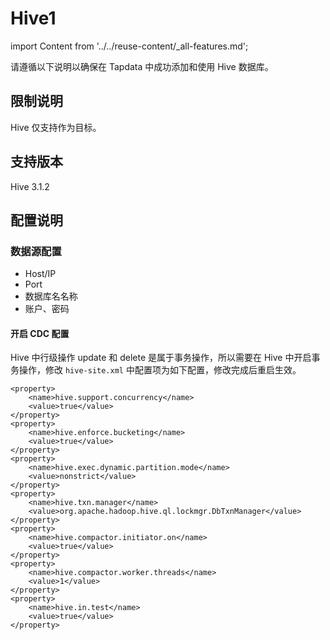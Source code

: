 # Hive1
import Content from '../../reuse-content/_all-features.md';

<Content />

请遵循以下说明以确保在 Tapdata 中成功添加和使用 Hive 数据库。

## 限制说明

Hive 仅支持作为目标。

## 支持版本

Hive 3.1.2

## 配置说明

### 数据源配置

- Host/IP
- Port
- 数据库名名称
- 账户、密码

#### 开启 CDC 配置

Hive 中行级操作 update 和 delete 是属于事务操作，所以需要在 Hive 中开启事务操作，修改 `hive-site.xml` 中配置项为如下配置，修改完成后重启生效。

```
<property>
    <name>hive.support.concurrency</name>
    <value>true</value>
</property>
<property>
    <name>hive.enforce.bucketing</name>
    <value>true</value>
</property>
<property>
    <name>hive.exec.dynamic.partition.mode</name>
    <value>nonstrict</value>
</property>
<property>
    <name>hive.txn.manager</name>
    <value>org.apache.hadoop.hive.ql.lockmgr.DbTxnManager</value>
</property>
<property>
    <name>hive.compactor.initiator.on</name>
    <value>true</value>
</property>
<property>
    <name>hive.compactor.worker.threads</name>
    <value>1</value>
</property>
<property>
    <name>hive.in.test</name>
    <value>true</value>
</property>
```